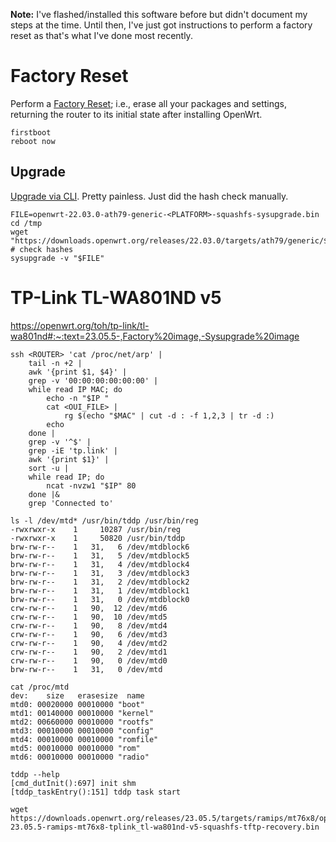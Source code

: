 **Note:** I've flashed/installed this software before but didn't document my steps at the time. Until then, I've just got instructions to perform a factory reset as that's what I've done most recently.

# Factory Reset

Perform a [Factory Reset](https://openwrt.org/docs/guide-user/troubleshooting/failsafe_and_factory_reset#factory_reset); i.e., erase all your packages and settings, returning the router to its initial state after installing OpenWrt.

```
firstboot
reboot now
```

## Upgrade

[Upgrade via CLI](https://openwrt.org/docs/guide-user/installation/sysupgrade.cli#command-line_instructions). Pretty painless. Just did the hash check manually.

```
FILE=openwrt-22.03.0-ath79-generic-<PLATFORM>-squashfs-sysupgrade.bin
cd /tmp
wget "https://downloads.openwrt.org/releases/22.03.0/targets/ath79/generic/$FILE"
# check hashes
sysupgrade -v "$FILE"
```

# TP-Link TL-WA801ND v5

https://openwrt.org/toh/tp-link/tl-wa801nd#:~:text=23.05.5-,Factory%20image,-Sysupgrade%20image

```
ssh <ROUTER> 'cat /proc/net/arp' |
    tail -n +2 |
    awk '{print $1, $4}' |
    grep -v '00:00:00:00:00:00' |
    while read IP MAC; do
        echo -n "$IP "
        cat <OUI_FILE> |
            rg $(echo "$MAC" | cut -d : -f 1,2,3 | tr -d :)
        echo
    done |
    grep -v '^$' |
    grep -iE 'tp.link' |
    awk '{print $1}' |
    sort -u |
    while read IP; do
        ncat -nvzw1 "$IP" 80
    done |&
    grep 'Connected to'

ls -l /dev/mtd* /usr/bin/tddp /usr/bin/reg
-rwxrwxr-x    1     10287 /usr/bin/reg
-rwxrwxr-x    1     50820 /usr/bin/tddp
brw-rw-r--    1   31,   6 /dev/mtdblock6
brw-rw-r--    1   31,   5 /dev/mtdblock5
brw-rw-r--    1   31,   4 /dev/mtdblock4
brw-rw-r--    1   31,   3 /dev/mtdblock3
brw-rw-r--    1   31,   2 /dev/mtdblock2
brw-rw-r--    1   31,   1 /dev/mtdblock1
brw-rw-r--    1   31,   0 /dev/mtdblock0
crw-rw-r--    1   90,  12 /dev/mtd6
crw-rw-r--    1   90,  10 /dev/mtd5
crw-rw-r--    1   90,   8 /dev/mtd4
crw-rw-r--    1   90,   6 /dev/mtd3
crw-rw-r--    1   90,   4 /dev/mtd2
crw-rw-r--    1   90,   2 /dev/mtd1
crw-rw-r--    1   90,   0 /dev/mtd0
brw-rw-r--    1   31,   0 /dev/mtd

cat /proc/mtd
dev:    size   erasesize  name
mtd0: 00020000 00010000 "boot"
mtd1: 00140000 00010000 "kernel"
mtd2: 00660000 00010000 "rootfs"
mtd3: 00010000 00010000 "config"
mtd4: 00010000 00010000 "romfile"
mtd5: 00010000 00010000 "rom"
mtd6: 00010000 00010000 "radio"

tddp --help
[cmd_dutInit():697] init shm
[tddp_taskEntry():151] tddp task start

wget https://downloads.openwrt.org/releases/23.05.5/targets/ramips/mt76x8/openwrt-23.05.5-ramips-mt76x8-tplink_tl-wa801nd-v5-squashfs-tftp-recovery.bin
```
